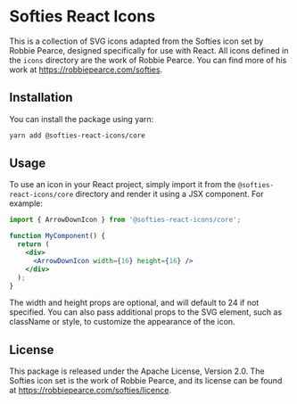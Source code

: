 # Softies React Icons

This is a collection of SVG icons adapted from the Softies icon set by Robbie Pearce, designed specifically for use with React. All icons defined in the `icons` directory are the work of Robbie Pearce. You can find more of his work at https://robbiepearce.com/softies.

## Installation

You can install the package using yarn:

```bash
yarn add @softies-react-icons/core
```

## Usage

To use an icon in your React project, simply import it from the `@softies-react-icons/core` directory and render it using a JSX component. For example:

```jsx
import { ArrowDownIcon } from '@softies-react-icons/core';

function MyComponent() {
  return (
    <div>
      <ArrowDownIcon width={16} height={16} />
    </div>
  );
}
```

The width and height props are optional, and will default to 24 if not specified. You can also pass additional props to the SVG element, such as className or style, to customize the appearance of the icon.

## License
This package is released under the Apache License, Version 2.0. The Softies icon set is the work of Robbie Pearce, and its license can be found at https://robbiepearce.com/softies/licence.